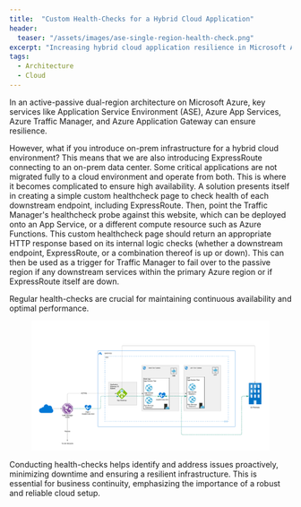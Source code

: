 ```yaml
---
title:  "Custom Health-Checks for a Hybrid Cloud Application"
header:
  teaser: "/assets/images/ase-single-region-health-check.png"
excerpt: "Increasing hybrid cloud application resilience in Microsoft Azure with Traffic Managers, Application Gateways and App Services."
tags:
  - Architecture
  - Cloud
---
```


In an active-passive dual-region architecture on Microsoft Azure, key services like Application Service Environment (ASE), Azure App Services, Azure Traffic Manager, and Azure Application Gateway can ensure resilience. 

However, what if you introduce on-prem infrastructure for a hybrid cloud environment? This means that we are also introducing ExpressRoute connecting to an on-prem data center.  Some critical applications are not migrated fully to a cloud environment and operate from both.  This is where it becomes complicated to ensure high availability.  A solution presents itself in creating a simple custom healthcheck page to check health of each downstream endpoint, including ExpressRoute.  Then, point the Traffic Manager's healthcheck probe against this website, which can be deployed onto an App Service, or a different compute resource such as Azure Functions.  This custom healthcheck page should return an appropriate HTTP response based on its internal logic checks (whether a downstream endpoint, ExpressRoute, or a combination thereof is up or down). This can then be used as a trigger for Traffic Manager to fail over to the passive region if any downstream services within the primary Azure region or if ExpressRoute itself are down.  

Regular health-checks are crucial for maintaining continuous availability and optimal performance.

<figure>
    <a href="/assets/images/ase-single-region-health-check.png"><img src="/assets/images/ase-single-region-health-check.png"></a>
</figure>

Conducting health-checks helps identify and address issues proactively, minimizing downtime and ensuring a resilient infrastructure. This is essential for business continuity, emphasizing the importance of a robust and reliable cloud setup.


